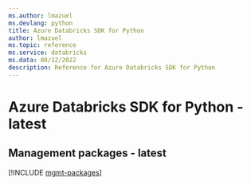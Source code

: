 ```yaml
---
ms.author: lmazuel
ms.devlang: python
title: Azure Databricks SDK for Python
author: lmazuel
ms.topic: reference
ms.service: databricks
ms.data: 08/12/2022
description: Reference for Azure Databricks SDK for Python
---
```

# Azure Databricks SDK for Python - latest

## Management packages - latest
[!INCLUDE [mgmt-packages](databricks-mgmt-index.md)]